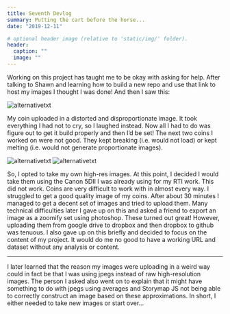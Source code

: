 ```yaml
---
title: Seventh Devlog
summary: Putting the cart before the horse...
date: "2019-12-11"

# optional header image (relative to 'static/img/' folder).
header:
  caption: ""
  image: ""
---
```

Working on this project has taught me to be okay with asking for help. After talking to Shawn and learning how to build a new repo and use that link to host my images I thought I was done! And then I saw this:

![alternativetxt](/img/Screenshot-865.png) 

My coin uploaded in a distorted and disproportionate image. It took everything I had not to cry, so I laughed instead. Now all I had to do was figure out to get it build properly and then I’d be set! The next two coins I worked on were not good. They kept breaking (i.e. would not load) or kept melting (i.e. would not generate proportionate images).

![alternativetxt](/img/Screenshot-866.png)               ![alternativetxt](/img/Screenshot-867.png)

So, I opted to take my own high-res images. At this point, I decided I would take them using the Canon 5DII I was already using for my RTI work. This did not work. Coins are very difficult to work with in almost every way. I struggled to get a good quality image of my coins. After about 30 minutes I managed to get a decent set of images and tried to upload them. Many technical difficulties later I gave up on this and asked a friend to export an image as a zoomify set using photoshop. These turned out great! However, uploading them from google drive to dropbox and then dropbox to github was tenuous. I also gave up on this briefly and decided to focus on the content of my project. It would do me no good to have a working URL and dataset without any analysis or content.
*	*	*	*
I later learned that the reason my images were uploading in a weird way could in fact be that I was using jpegs instead of raw high-resolution images. The person I asked also went on to explain that it might have something to do with jpegs using averages and Storymap JS not being able to correctly construct an image based on these approximations. In short, I either needed to take new images or start over…

